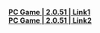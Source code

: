 **[PC Game | 2.0.51 | Link1](https://autopatchcn.bhsr.com/client/beta/20240218141245_s88rzMzuCZJcR9kg/StarRail_2.0.51.zip)**   
**[PC Game | 2.0.51 | Link2](https://bhrpg-prod.oss-accelerate.aliyuncs.com/client/beta/20240218141245_s88rzMzuCZJcR9kg/StarRail_2.0.51.zip)**